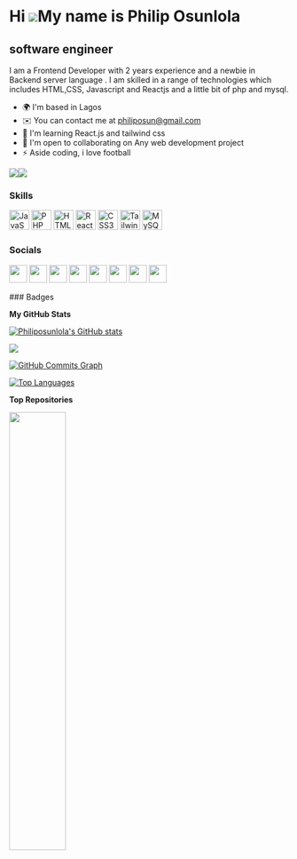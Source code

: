 Hi ![](https://user-images.githubusercontent.com/18350557/176309783-0785949b-9127-417c-8b55-ab5a4333674e.gif)My name is Philip Osunlola
=======================================================================================================================================

software engineer
------------------

I am a Frontend Developer with 2 years experience and a newbie in Backend server language . I am skilled in a range of technologies which includes HTML,CSS, Javascript and Reactjs and a little bit of php and mysql.

* 🌍  I'm based in Lagos
* ✉️  You can contact me at [philiposun@gmail.com](mailto:philiposun@gmail.com)
* 🧠  I'm learning React.js and tailwind css
* 🤝  I'm open to collaborating on Any web development project
* ⚡  Aside coding, i love football

<a href="https://www.github.com/Philiposunlola" target="_blank" rel="noreferrer"><img
src="https://img.shields.io/github/followers/Philiposunlola?logo=github&style=for-the-badge&color=3382ed&labelColor=1c1917" /></a><a href="https://www.twitter.com/osunlola_philip" target="_blank" rel="noreferrer"><img
src="https://img.shields.io/twitter/follow/osunlola_philip?logo=twitter&style=for-the-badge&color=3382ed&labelColor=1c1917"
/></a>
### Skills

<p align="left">
<a href="https://developer.mozilla.org/en-US/docs/Web/JavaScript" target="_blank" rel="noreferrer"><img src="https://raw.githubusercontent.com/danielcranney/readme-generator/main/public/icons/skills/javascript-colored.svg" width="36" height="36" alt="JavaScript" /></a>
<a href="https://www.php.net/" target="_blank" rel="noreferrer"><img src="https://raw.githubusercontent.com/danielcranney/readme-generator/main/public/icons/skills/php-colored.svg" width="36" height="36" alt="PHP" /></a>
<a href="https://developer.mozilla.org/en-US/docs/Glossary/HTML5" target="_blank" rel="noreferrer"><img src="https://raw.githubusercontent.com/danielcranney/readme-generator/main/public/icons/skills/html5-colored.svg" width="36" height="36" alt="HTML5" /></a>
<a href="https://reactjs.org/" target="_blank" rel="noreferrer"><img src="https://raw.githubusercontent.com/danielcranney/readme-generator/main/public/icons/skills/react-colored.svg" width="36" height="36" alt="React" /></a>
<a href="https://www.w3.org/TR/CSS/#css" target="_blank" rel="noreferrer"><img src="https://raw.githubusercontent.com/danielcranney/readme-generator/main/public/icons/skills/css3-colored.svg" width="36" height="36" alt="CSS3" /></a>
<a href="https://tailwindcss.com/" target="_blank" rel="noreferrer"><img src="https://raw.githubusercontent.com/danielcranney/readme-generator/main/public/icons/skills/tailwindcss-colored.svg" width="36" height="36" alt="TailwindCSS" /></a>
<a href="https://www.mysql.com/" target="_blank" rel="noreferrer"><img src="https://raw.githubusercontent.com/danielcranney/readme-generator/main/public/icons/skills/mysql-colored.svg" width="36" height="36" alt="MySQL" /></a>
</p>

### Socials

<p align="left"> <a href="https://www.codepen.io/Philiposunlola" target="_blank" rel="noreferrer"><img src="https://raw.githubusercontent.com/danielcranney/readme-generator/main/public/icons/socials/codepen.svg" width="32" height="32" /></a> <a href="https://www.dev.to/Philip Osunlola" target="_blank" rel="noreferrer"><img src="https://raw.githubusercontent.com/danielcranney/readme-generator/main/public/icons/socials/devdotto.svg" width="32" height="32" /></a> <a href="https://www.github.com/Philiposunlola" target="_blank" rel="noreferrer"><img src="https://raw.githubusercontent.com/danielcranney/readme-generator/main/public/icons/socials/github.svg" width="32" height="32" /></a> <a href="http://www.instagram.com/philipdcoder" target="_blank" rel="noreferrer"><img src="https://raw.githubusercontent.com/danielcranney/readme-generator/main/public/icons/socials/instagram.svg" width="32" height="32" /></a> <a href="https://www.linkedin.com/in//philip-osunlola" target="_blank" rel="noreferrer"><img src="https://raw.githubusercontent.com/danielcranney/readme-generator/main/public/icons/socials/linkedin.svg" width="32" height="32" /></a> <a href="http://www.medium.com/Philip Osunlola" target="_blank" rel="noreferrer"><img src="https://raw.githubusercontent.com/danielcranney/readme-generator/main/public/icons/socials/medium.svg" width="32" height="32" /></a> <a href="https://www.stackoverflow.com/users/Philiposunlola" target="_blank" rel="noreferrer"><img src="https://raw.githubusercontent.com/danielcranney/readme-generator/main/public/icons/socials/stackoverflow.svg" width="32" height="32" /></a> <a href="https://www.twitter.com/osunlola_philip" target="_blank" rel="noreferrer"><img src="https://raw.githubusercontent.com/danielcranney/readme-generator/main/public/icons/socials/twitter.svg" width="32" height="32" /></a></p>
### Badges

<b>My GitHub Stats</b>

<a href="http://www.github.com/Philiposunlola"><img src="https://github-readme-stats.vercel.app/api?username=Philiposunlola&show_icons=true&hide=&count_private=true&title_color=0891b2&text_color=6366f1&icon_color=3382ed&bg_color=1c1917&hide_border=true&show_icons=true" alt="Philiposunlola's GitHub stats" /></a>

<a href="http://www.github.com/Philiposunlola"><img src="https://github-readme-streak-stats.herokuapp.com/?user=Philiposunlola&stroke=6366f1&background=1c1917&ring=0891b2&fire=0891b2&currStreakNum=6366f1&currStreakLabel=0891b2&sideNums=6366f1&sideLabels=6366f1&dates=6366f1&hide_border=true" /></a>

<a href="http://www.github.com/Philiposunlola"><img src="https://github-readme-activity-graph.cyclic.app/graph?username=Philiposunlola&bg_color=1c1917&color=6366f1&line=3382ed&point=6366f1&area_color=1c1917&area=true&hide_border=true&custom_title=GitHub%20Commits%20Graph" alt="GitHub Commits Graph" /></a>

<a href="https://github.com/Philiposunlola" align="left"><img src="https://github-readme-stats.vercel.app/api/top-langs/?username=Philiposunlola&langs_count=10&title_color=0891b2&text_color=6366f1&icon_color=3382ed&bg_color=1c1917&hide_border=true&locale=en&custom_title=Top%20%Languages" alt="Top Languages" /></a>

<b>Top Repositories</b>

<div width="100%" align="center"><a href="https://github.com/Philiposunlola/password-generator" align="left"><img align="left" width="45%" src="https://github-readme-stats.vercel.app/api/pin/?username=Philiposunlola&repo=password-generator&title_color=0891b2&text_color=6366f1&icon_color=3382ed&bg_color=1c1917&hide_border=true&locale=en" /></a></div><br /><br /><br /><br /><br /><br /><br />
